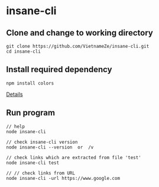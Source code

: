 # insane-cli

## Clone and change to working directory
```
git clone https://github.com/VietnameZe/insane-cli.git
cd insane-cli
```

## Install required dependency
```
npm install colors
```
[Details](https://www.npmjs.com/package/colors)

## Run program
```
// help
node insane-cli

// check insane-cli version
node insane-cli --version  or  /v

// check links which are extracted from file 'test'
node insane-cli test

// // check links from URL
node insane-cli -url https://www.google.com

```
